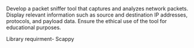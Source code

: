 Develop a packet sniffer tool that captures and analyzes network packets. Display relevant information such as source and destination IP addresses, protocols, and payload data. Ensure the ethical use of the tool for educational purposes.

Library requirment- Scappy
